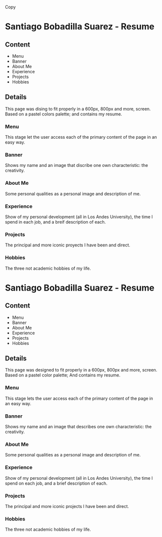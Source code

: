 Copy
# Santiago Bobadilla Suarez - Resume

## Content 
* Menu
* Banner
* About Me
* Experience
* Projects
* Hobbies

## Details
This page was dising to fit properly in a 600px, 800px and more, screen. Based on a pastel colors palette;
and contains my resume. 

### Menu
This stage let the user access each of the primary content of the page in an easy way. 

### Banner
Shows my name and an image that discribe one own characteristic: the creativity. 

### About Me
Some personal qualities as a personal image and description of me.

### Experience
Show of my personal development (all in Los Andes University), the time I spend in each job, and a breif description of each.

### Projects
The principal and more iconic proyects I have been and direct. 

### Hobbies
The three not academic hobbies of my life. 
# Santiago Bobadilla Suarez - Resume

## Content 
* Menu
* Banner
* About Me
* Experience
* Projects
* Hobbies

## Details
This page was designed to fit properly in a 600px, 800px and more, screen. Based on a pastel color palette;
And contains my resume. 

### Menu
This stage lets the user access each of the primary content of the page in an easy way. 

### Banner
Shows my name and an image that describes one own characteristic: the creativity. 

### About Me
Some personal qualities as a personal image and description of me.

### Experience
Show of my personal development (all in Los Andes University), the time I spend on each job, and a brief description of each.

### Projects
The principal and more iconic projects I have been and direct. 

### Hobbies
The three not academic hobbies of my life. 